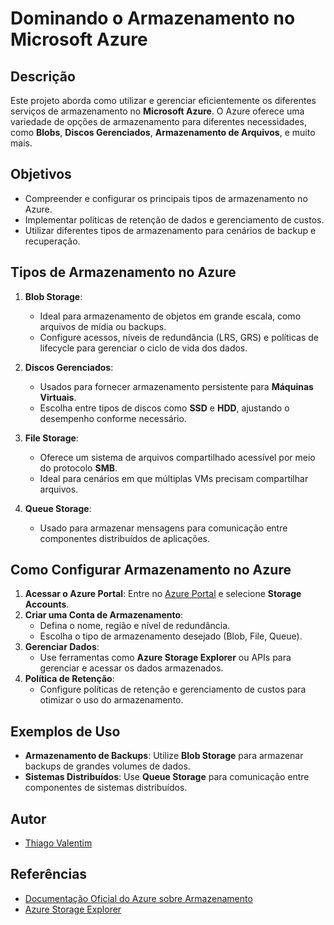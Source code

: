 # Dominando o Armazenamento no Microsoft Azure

## Descrição
Este projeto aborda como utilizar e gerenciar eficientemente os diferentes serviços de armazenamento no **Microsoft Azure**. O Azure oferece uma variedade de opções de armazenamento para diferentes necessidades, como **Blobs**, **Discos Gerenciados**, **Armazenamento de Arquivos**, e muito mais.

## Objetivos
- Compreender e configurar os principais tipos de armazenamento no Azure.
- Implementar políticas de retenção de dados e gerenciamento de custos.
- Utilizar diferentes tipos de armazenamento para cenários de backup e recuperação.

## Tipos de Armazenamento no Azure

1. **Blob Storage**:
   - Ideal para armazenamento de objetos em grande escala, como arquivos de mídia ou backups.
   - Configure acessos, níveis de redundância (LRS, GRS) e políticas de lifecycle para gerenciar o ciclo de vida dos dados.

2. **Discos Gerenciados**:
   - Usados para fornecer armazenamento persistente para **Máquinas Virtuais**.
   - Escolha entre tipos de discos como **SSD** e **HDD**, ajustando o desempenho conforme necessário.

3. **File Storage**:
   - Oferece um sistema de arquivos compartilhado acessível por meio do protocolo **SMB**.
   - Ideal para cenários em que múltiplas VMs precisam compartilhar arquivos.

4. **Queue Storage**:
   - Usado para armazenar mensagens para comunicação entre componentes distribuídos de aplicações.

## Como Configurar Armazenamento no Azure

1. **Acessar o Azure Portal**: Entre no [Azure Portal](https://portal.azure.com) e selecione **Storage Accounts**.
2. **Criar uma Conta de Armazenamento**:
   - Defina o nome, região e nível de redundância.
   - Escolha o tipo de armazenamento desejado (Blob, File, Queue).
3. **Gerenciar Dados**:
   - Use ferramentas como **Azure Storage Explorer** ou APIs para gerenciar e acessar os dados armazenados.
4. **Política de Retenção**:
   - Configure políticas de retenção e gerenciamento de custos para otimizar o uso do armazenamento.

## Exemplos de Uso
- **Armazenamento de Backups**: Utilize **Blob Storage** para armazenar backups de grandes volumes de dados.
- **Sistemas Distribuídos**: Use **Queue Storage** para comunicação entre componentes de sistemas distribuídos.

## Autor
- [Thiago Valentim](https://github.com/thvcorreia)

## Referências
- [Documentação Oficial do Azure sobre Armazenamento](https://docs.microsoft.com/pt-br/azure/storage/)
- [Azure Storage Explorer](https://azure.microsoft.com/pt-br/features/storage-explorer/)

